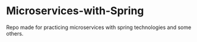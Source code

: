 # Microservices-with-Spring
Repo made for practicing microservices with spring technologies and some others.
